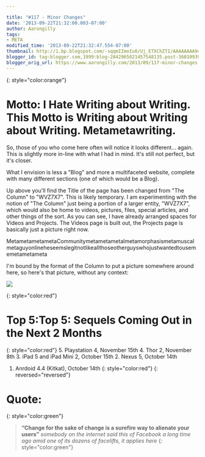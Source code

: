 ```yaml
---

title: "#117 - Minor Changes"
date: '2013-09-22T21:32:00.003-07:00'
author: Aarongilly
tags:
- META
modified_time: '2013-09-22T21:32:47.554-07:00'
thumbnail: http://1.bp.blogspot.com/-sqqmIImoIu0/Uj_ETXChZTI/AAAAAAAA94o/cyzXEzftFXg/s72-c/ad6oB.jpg
blogger_id: tag:blogger.com,1999:blog-2842965021457548135.post-3601093978746488244
blogger_orig_url: https://www.aarongilly.com/2013/09/117-minor-changes.html
---
```


{: style="color:orange"}
# Motto: I Hate Writing about Writing. This Motto is Writing about Writing about Writing. Metametawriting.

So, those of you who come here often will notice it looks different... again. This is slightly more in-line with what I had in mind. It's still not perfect, but it's closer.

What I envision is less a "Blog" and more a multifaceted website, complete with many different sections (one of which would be a Blog).

Up above you'll find the Title of the page has been changed from "The Column" to "WVZ7X7". This is likely temporary. I am experimenting with the notion of "The Column" just being a portion of a larger entity, "WVZ7X7", which would also be home to videos, pictures, files, special articles, and other things of the sort. As you can see, I have already arranged spaces for Videos and Projects. The Videos page is built out, the Projects page is basically just a picture right now.

MetametametametaCommunitymetametametalmetamorphasismetamuscalmetaguyonlineheseemslegitnotlikeallthoseotherguyswhojustwantedtousememetametameta

I'm bound by the format of the Column to put a picture somewhere around here, so here's that picture, without any context:

![](http://1.bp.blogspot.com/-sqqmIImoIu0/Uj_ETXChZTI/AAAAAAAA94o/cyzXEzftFXg/s1600/ad6oB.jpg)

{: style="color:red"}
# Top 5:Top 5: Sequels Coming Out in the Next 2 Months
{: style="color:red"}
5. Playstation 4, November 15th
4. Thor 2, November 8th
3. iPad 5 and iPad Mini 2, October 15th
2. Nexus 5, October 14th
1. Anrdoid 4.4 (Kitkat), October 14th
{: style="color:red"}
{: reversed="reversed"}

# Quote:
{: style="color:green"}
> **“Change for the sake of change is a surefire way to alienate your users”**
<cite>somebody on the internet said this of Facebook a long time ago amid one of its dozens of facelifts, it applies here</cite>
{: style="color:green"}